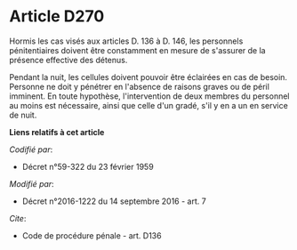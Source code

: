 # Article D270

Hormis les cas visés aux articles D. 136 à D. 146, les personnels pénitentiaires doivent être constamment en mesure de
s'assurer de la présence effective des détenus. 

Pendant la nuit, les cellules doivent pouvoir être éclairées en cas de besoin. Personne ne doit y pénétrer en l'absence de
raisons graves ou de péril imminent. En toute hypothèse, l'intervention de deux membres du personnel au moins est nécessaire,
ainsi que celle d'un gradé, s'il y en a un en service de nuit.

**Liens relatifs à cet article**

_Codifié par_:

  - Décret n°59-322 du 23 février 1959

_Modifié par_:

  - Décret n°2016-1222 du 14 septembre 2016 - art. 7

_Cite_:

  - Code de procédure pénale - art. D136
